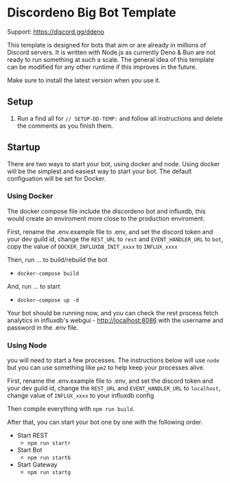 # Discordeno Big Bot Template

Support: <https://discord.gg/ddeno>

This template is designed for bots that aim or are already in millions of Discord servers. It is written with Node.js as
currently Deno & Bun are not ready to run something at such a scale. The general idea of this template can be modified
for any other runtime if this improves in the future.

Make sure to install the latest version when you use it.

## Setup

1. Run a find all for `// SETUP-DD-TEMP:` and follow all instructions and delete the comments as you finish them.

## Startup

There are two ways to start your bot, using docker and node. Using docker will be the simplest and easiest way to start
your bot. The default configuation will be set for Docker.

### Using Docker

The docker compose file include the discordeno bot and influxdb, this would create an enviroment more close to the
production enviroment.

First, rename the .env.example file to .env, and set the discord token and your dev guild id, change the `REST_URL` to
`rest` and `EVENT_HANDLER_URL` to `bot`, copy the value of `DOCKER_INFLUXDB_INIT_xxxx` to `INFLUX_xxxx`

Then, run ... to build/rebuild the bot

- `docker-compose build`

And, run ... to start

- `docker-compose up -d`

Your bot should be running now, and you can check the rest process fetch analytics in influxdb's webgui -
<http://localhost:8086> with the username and password in the .env file.

### Using Node

you will need to start a few processes. The instructions below will use `node` but you can use something like `pm2` to
help keep your processes alive.

First, rename the .env.example file to .env, and set the discord token and your dev guild id, change the `REST_URL` and
`EVENT_HANDLER_URL` to `localhost`, change value of `INFLUX_xxxx` to your influxdb config

Then compile everything with `npm run build`.

After that, you can start your bot one by one with the following order.

- Start REST
  - `npm run startr`
- Start Bot
  - `npm run startb`
- Start Gateway
  - `npm run startg`
